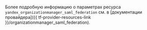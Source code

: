 Более подробную информацию о параметрах ресурса `yandex_organizationmanager_saml_federation` см. в [документации провайдера]({{ tf-provider-resources-link }}/organizationmanager_saml_federation).